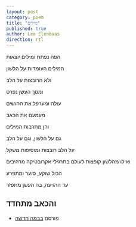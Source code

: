 ```yaml
---
layout: post
category: poem
title: "מילים"
published: true
author: Lee Elenbaas
direction: rtl
---
```

הפה נפתח ומילים יוצאות

המילים העומדות על הלשון

ולא הרובצות על הלב

ומסך העשן נפרס

עולה ומערפל את החושים

מעמעם את הכאב

והן מתרבות המילים

גם על הלשון, וגם על הלב

על הלב רובצות ומוסיפות משקל

ואילו מהלשון קופצות לעולם בתרגילי אקרובטיקה מרהיבים

הכול שוקע, סוער ומתפרע

עד הרגיעה, בה העשן מתפזר

והכאב מתחדד
-------------------
- פורסם [בבמה חדשה](http://stage.co.il/Stories/373402)
